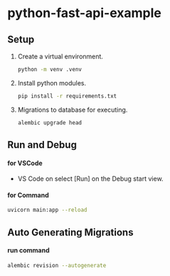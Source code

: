 # python-fast-api-example

## Setup

1. Create a virtual environment.

   ```sh
   python -m venv .venv
   ```

1. Install python modules.

   ```sh
   pip install -r requirements.txt
   ```

1. Migrations to database for executing.

   ```sh
   alembic upgrade head
   ```

## Run and Debug

#### for VSCode

- VS Code on select [Run] on the Debug start view.

#### for Command

```sh
uvicorn main:app --reload
```

## Auto Generating Migrations

#### run command

```sh
alembic revision --autogenerate
```
